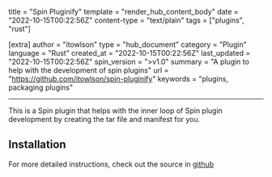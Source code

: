title = "Spin Pluginify"
template = "render_hub_content_body"
date = "2022-10-15T00:22:56Z"
content-type = "text/plain"
tags = ["plugins", "rust"]

[extra]
author = "itowlson"
type = "hub_document"
category = "Plugin"
language = "Rust"
created_at = "2022-10-15T00:22:56Z"
last_updated = "2022-10-15T00:22:56Z"
spin_version = ">v1.0"
summary = "A plugin to help with the development of spin plugins"
url = "https://github.com/itowlson/spin-pluginify"
keywords = "plugins, packaging plugins"

---

This is a Spin plugin that helps with the inner loop of Spin plugin development by creating the tar file and manifest for you.

## Installation

For more detailed instructions, check out the source in [github](https://github.com/itowlson/spin-pluginify)